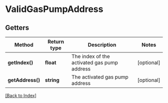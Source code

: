 # ValidGasPumpAddress

## Getters

Method | Return type | Description | Notes
------------ | ------------- | ------------- | -------------
**getIndex()** | **float** | The index of the activated gas pump address | [optional]
**getAddress()** | **string** | The activated gas pump address | [optional]

[[Back to Index]](../index.md)
